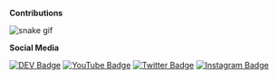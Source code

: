 **Contributions** 

![snake gif](https://github.com/dev-oswld/dev-oswld/blob/output/github-contribution-grid-snake.gif)

**Social Media**

[![DEV Badge](https://img.shields.io/badge/-DEV.to-000?style=flat-square&logo=dev.to&logoColor=white)](https://dev.to/dev_oswld)
[![YouTube Badge](https://img.shields.io/badge/-YouTube-000?style=flat-square&logo=youtube&logoColor=white)](https://www.youtube.com/channel/UCEHSPYsMY2yZKqgCLnycqMQ)
[![Twitter Badge](https://img.shields.io/badge/-Twitter-000?style=flat-square&logo=twitter&logoColor=white)](https://twitter.com/dev_oswld)
[![Instagram Badge](https://img.shields.io/badge/-Instagram-000?style=flat-square&logo=instagram&logoColor=white)](https://www.instagram.com/dev_oswld)

